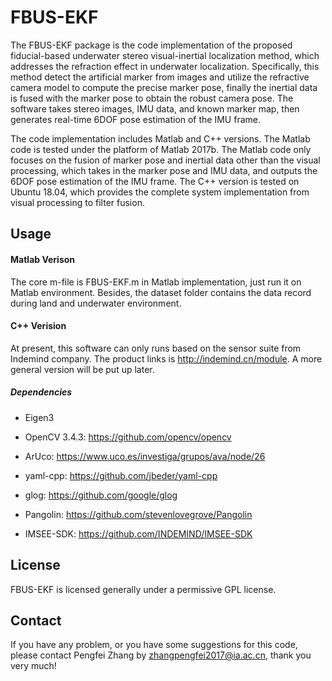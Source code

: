 # FBUS-EKF

The FBUS-EKF package is the code implementation of the proposed fiducial-based underwater stereo visual-inertial localization method, which addresses the refraction effect in underwater localization. Specifically, this method detect the artificial marker from images and utilize the refractive camera model to compute the precise marker pose, finally the inertial data is fused with the marker pose to obtain the robust camera pose. The software takes stereo images, IMU data, and known marker map, then generates real-time 6DOF pose estimation of the IMU frame.

The code implementation includes  Matlab and C++ versions. The Matlab code is tested under the platform of Matlab 2017b. The Matlab code only focuses on the fusion of marker pose and inertial data other than the visual processing, which takes in the marker pose and IMU data, and outputs the 6DOF pose estimation of the IMU frame. The C++ version is tested on Ubuntu 18.04, which provides the complete system implementation from visual processing to filter fusion.



## Usage

#### Matlab Verison

The core m-file is FBUS-EKF.m in Matlab implementation, just run it on Matlab environment. Besides, the dataset folder contains the data record during land and underwater environment.

#### C++ Verision

At present, this software can only runs based on the sensor suite from Indemind company. The product links is http://indemind.cn/module. A more general version will be put up later.

##### Dependencies

- Eigen3

- OpenCV 3.4.3: https://github.com/opencv/opencv

- ArUco: https://www.uco.es/investiga/grupos/ava/node/26

- yaml-cpp: https://github.com/jbeder/yaml-cpp

- glog: https://github.com/google/glog

- Pangolin: https://github.com/stevenlovegrove/Pangolin

- IMSEE-SDK: https://github.com/INDEMIND/IMSEE-SDK



## License

FBUS-EKF is licensed generally under a permissive GPL license.



## Contact

If you have any problem, or you have some suggestions for this code, please contact Pengfei Zhang by [zhangpengfei2017@ia.ac.cn](mailto:315261982@qq.com), thank you very much!



























